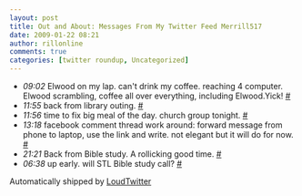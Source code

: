 ```yaml
---
layout: post
title: Out and About: Messages From My Twitter Feed Merrill517
date: 2009-01-22 08:21
author: rillonline
comments: true
categories: [twitter roundup, Uncategorized]
---
```

<ul class="loudtwitter"><li><em>09:02</em> Elwood on my lap. can't drink my coffee. reaching 4 computer. Elwood scrambling, coffee all over everything, including Elwood.Yick! <a href="http://twitter.com/merrill517/statuses/1136373720">#</a></li> <li><em>11:55</em> back from library outing. <a href="http://twitter.com/merrill517/statuses/1136815955">#</a></li> <li><em>11:56</em> time to fix big meal of the day. church group tonight. <a href="http://twitter.com/merrill517/statuses/1136817310">#</a></li> <li><em>13:18</em> facebook comment thread work around: forward message from phone to laptop, use the link and write. not elegant but it will do for now. <a href="http://twitter.com/merrill517/statuses/1137019033">#</a></li> <li><em>21:21</em> Back from Bible study. A rollicking good time. <a href="http://twitter.com/merrill517/statuses/1138132738">#</a></li> <li><em>06:38</em> up early. will STL Bible study call? <a href="http://twitter.com/merrill517/statuses/1138924588">#</a></li></ul>Automatically shipped by <a href="http://www.loudtwitter.com">LoudTwitter</a>
